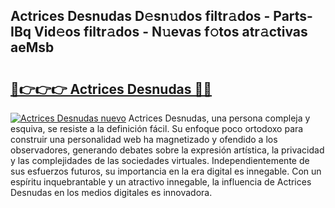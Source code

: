 ## Actrices  Desnudas D𝚎sn𝚞dos filtr𝚊dos - Parts-IBq Vid𝚎os filtr𝚊dos - N𝚞evas f𝚘tos atr𝚊ctivas aeMsb

# <h2><a href="http://mb2pezc.tromn.icu/?c=Actrices++Desnudas">🔗👉👉👉 Actrices  Desnudas 🔗🔗</a></h2>

[![Actrices  Desnudas nuevo](https://i.imgur.com/pEAQMta.gif)](http://mb2pezc.tromn.icu/?c=Actrices++Desnudas)
Actrices  Desnudas, una persona compleja y esquiva, se resiste a la definición fácil. Su enfoque poco ortodoxo para construir una personalidad web ha magnetizado y ofendido a los observadores, generando debates sobre la expresión artística, la privacidad y las complejidades de las sociedades virtuales. Independientemente de sus esfuerzos futuros, su importancia en la era digital es innegable. Con un espíritu inquebrantable y un atractivo innegable, la influencia de Actrices  Desnudas en los medios digitales es innovadora.
